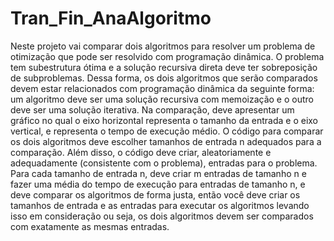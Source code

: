# Tran_Fin_AnaAlgoritmo
 Neste projeto vai comparar dois algoritmos para resolver um problema de otimização que pode ser resolvido com programação dinâmica.  O problema tem subestrutura ótima e a solução recursiva direta deve ter sobreposição de subproblemas.  Dessa forma, os dois algoritmos que serão comparados devem estar relacionados com programação dinâmica da seguinte forma: um algoritmo deve ser uma solução recursiva com memoização e o outro deve ser uma solução iterativa.  Na comparação, deve apresentar um gráfico no qual o eixo horizontal representa o tamanho da entrada e o eixo vertical, e representa o tempo de execução médio.  O código para comparar os dois algoritmos deve escolher tamanhos de entrada n adequados para a comparação.  Além disso, o código deve criar, aleatoriamente e adequadamente (consistente com o problema), entradas para o problema.  Para cada tamanho de entrada n, deve criar m entradas de tamanho n e fazer uma média do tempo de execução para entradas de tamanho n, e deve comparar os algoritmos de forma justa, então você deve criar os tamanhos de entrada e as entradas para executar os algoritmos levando isso em consideração ou seja, os dois algoritmos devem ser comparados com exatamente as mesmas entradas. 
